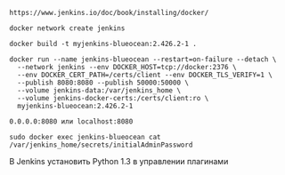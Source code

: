 ```commandline
https://www.jenkins.io/doc/book/installing/docker/
```

```commandline
docker network create jenkins
```

```commandline
docker build -t myjenkins-blueocean:2.426.2-1 .
```

```commandline
docker run --name jenkins-blueocean --restart=on-failure --detach \
  --network jenkins --env DOCKER_HOST=tcp://docker:2376 \
  --env DOCKER_CERT_PATH=/certs/client --env DOCKER_TLS_VERIFY=1 \
  --publish 8080:8080 --publish 50000:50000 \
  --volume jenkins-data:/var/jenkins_home \
  --volume jenkins-docker-certs:/certs/client:ro \
  myjenkins-blueocean:2.426.2-1
```


```commandline
0.0.0.0:8080 или localhost:8080
```

```commandline
sudo docker exec jenkins-blueocean cat /var/jenkins_home/secrets/initialAdminPassword
```

В Jenkins установить Python 1.3  в управлении плагинами